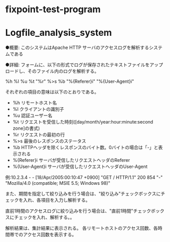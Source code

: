 # fixpoint-test-program
Logfile_analysis_system
====

●概要:
このシステムはApache HTTP サーバのアクセスログを解析するシステムである

●詳細:
フォームに、以下の形式でログが保存されたテキストファイルをアップロードし、そのファイル内のログを解析する。

%h %l %u %t \"%r\" %>s %b \"%{Referer}i\" \"%{User-Agent}i\"

それぞれの項目の意味は以下のとおりである。

- %h    リモートホスト名
- %l    クライアントの識別子
- %u    認証ユーザー名
- %t    リクエストを受信した時刻([day/month/year:hour:minute:second zone]の書式)
- %r    リクエストの最初の行
- %>s   最後のレスポンスのステータス
- %b    HTTPヘッダを除くレスポンスのバイト数。0バイトの場合は「-」と表示される
- %{Referer}i    サーバが受信したリクエストヘッダのReferer
- %{User-Agent}i サーバが受信したリクエストヘッダのUser-Agent

例:10.2.3.4 - - [18/Apr/2005:00:10:47 +0900] "GET / HTTP/1.1" 200 854 "-" "Mozilla/4.0 (compatible; MSIE 5.5; Windows 98)"

また、期間を指定して絞り込みを行う場合は、"絞り込み"チェックボックスにチェックを入れ、各項目を入力し解析する。

直前1時間のアクセスログに絞り込みを行う場合は、"直前1時間"チェックボックスにチェックを入れ、解析する。。

解析結果は、集計結果に表示される。
各リモートホストのアクセス回数、各時間帯でのアクセス回数を表示する。
